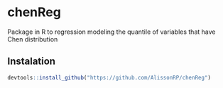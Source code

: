 # chenReg
Package in R to regression modeling the quantile of variables that have Chen distribution
## Instalation
```r
devtools::install_github("https://github.com/AlissonRP/chenReg")
```
